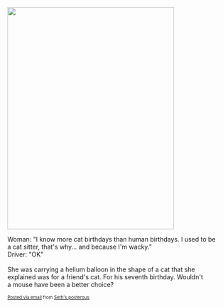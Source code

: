 <a href='http://posterous.com/getfile/files.posterous.com/sfalcon/TWITT62mZgLPaLDJIAsqNSFqUznSlsAGX3tzODMDr7JGaG8RBuz8z8uIKbrb/ballooncat.jpg.scaled.1000.jpg'><img src="http://posterous.com/getfile/files.posterous.com/sfalcon/KrKKmObkVUiTIhl1xzrt0g1LENjCSHELhQHG4HR494KWT0J0O0TwPW57VlpT/ballooncat.jpg.scaled.500.jpg" width="375" height="500"/></a> <p>Woman: "I know more cat birthdays than human birthdays. I used to be <br />a cat sitter, that's why... and because I'm wacky." <br />Driver: "OK" <br />&nbsp;<br />She was carrying a helium balloon in the shape of a cat that she <br />explained was for a friend's cat. For his seventh birthday. Wouldn't <br />a mouse have been a better choice?</p><p style="font-size: 10px;">  <a href="http://posterous.com">Posted via email</a>   from <a href="http://sfalcon.posterous.com/overheard-on-the-bus">Seth's posterous</a>  </p>
